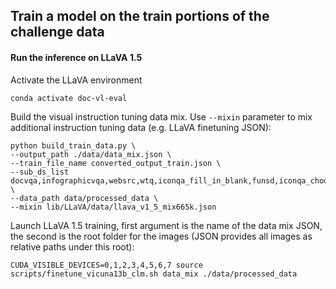 ## Train a model on the train portions of the challenge data
#### Run the inference on LLaVA 1.5
Activate the LLaVA environment
```
conda activate doc-vl-eval
```
Build the visual instruction tuning data mix. Use `--mixin` parameter to mix additional instruction tuning data (e.g. LLaVA finetuning JSON):
```
python build_train_data.py \
--output_path ./data/data_mix.json \
--train_file_name converted_output_train.json \
--sub_ds_list docvqa,infographicvqa,websrc,wtq,iconqa_fill_in_blank,funsd,iconqa_choose_txt,wildreceipt,textbookqa,tabfact \
--data_path data/processed_data \
--mixin lib/LLaVA/data/llava_v1_5_mix665k.json
```
Launch LLaVA 1.5 training, first argument is the name of the data mix JSON, the second is the root folder for the images (JSON provides all images as relative paths under this root):
```
CUDA_VISIBLE_DEVICES=0,1,2,3,4,5,6,7 source scripts/finetune_vicuna13b_clm.sh data_mix ./data/processed_data
```
